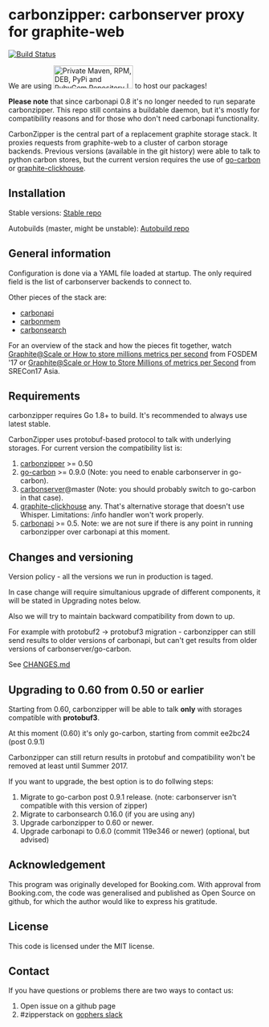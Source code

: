 carbonzipper: carbonserver proxy for graphite-web
=================================================

[![Build Status](https://travis-ci.org/go-graphite/carbonzipper.svg?branch=master)](https://travis-ci.org/go-graphite/carbonzipper)

We are using <a href="https://packagecloud.io/"><img alt="Private Maven, RPM, DEB, PyPi and RubyGem Repository | packagecloud" height="46" src="https://packagecloud.io/images/packagecloud-badge.png" width="158" /></a> to host our packages!

**Please note** that since carbonapi 0.8 it's no longer needed to run separate carbonzipper. This repo still contains a buildable daemon, but it's mostly for compatibility reasons and for those who don't need carbonapi functionality.

CarbonZipper is the central part of a replacement graphite storage stack.  It
proxies requests from graphite-web to a cluster of carbon storage backends.
Previous versions (available in the git history) were able to talk to python
carbon stores, but the current version requires the use of
[go-carbon](https://github.com/lomik/go-carbon) or [graphite-clickhouse](https://github.com/lomik/graphite-clickhouse).


Installation
------------

Stable versions: [Stable repo](https://packagecloud.io/go-graphite/stable/install)

Autobuilds (master, might be unstable): [Autobuild repo](https://packagecloud.io/go-graphite/autobuilds/install)

General information
-------------------
Configuration is done via a YAML file loaded at startup.  The only required
field is the list of carbonserver backends to connect to.

Other pieces of the stack are:
   - [carbonapi](https://github.com/go-graphite/carbonapi)
   - [carbonmem](https://github.com/go-graphite/carbonmem)
   - [carbonsearch](https://github.com/kanatohodets/carbonsearch)

For an overview of the stack and how the pieces fit together, watch
[Graphite@Scale or How to store millions metrics per second](https://fosdem.org/2017/schedule/event/graphite_at_scale/)
from FOSDEM '17 or [Graphite@Scale or How to Store Millions of metrics per Second](https://www.usenix.org/conference/srecon17asia/program/presentation/smirnov) from SRECon17 Asia.

Requirements
------------

carbonzipper requires Go 1.8+ to build. It's recommended to always use latest stable.

CarbonZipper uses protobuf-based protocol to talk with underlying storages. For current version the compatibility list is:

1. [carbonzipper](https://github.com/go-graphite/carbonzipper) >= 0.50
2. [go-carbon](https://github.com/lomik/go-carbon) >= 0.9.0 (Note: you need to enable carbonserver in go-carbon).
3. [carbonserver](https://github.com/grobian/carbonserver)@master (Note: you should probably switch to go-carbon in that case).
4. [graphite-clickhouse](https://github.com/lomik/graphite-clickhouse) any. That's alternative storage that doesn't use Whisper. Limitations: /info handler won't work properly.
5. [carbonapi](https://github.com/go-graphite/carbonapi) >= 0.5. Note: we are not sure if there is any point in running carbonzipper over carbonapi at this moment.

Changes and versioning
----------------------

Version policy - all the versions we run in production is taged.

In case change will require simultanious upgrade of different components, it will be stated in Upgrading notes below.

Also we will try to maintain backward compatibility from down to up.

For example with protobuf2 -> protobuf3 migration - carbonzipper can still send results to older versions of carbonapi, but can't get results from older versions of carbonserver/go-carbon.

See [CHANGES.md](https://github.com/go-graphite/carbonzipper/blob/master/CHANGES.md)

Upgrading to 0.60 from 0.50 or earlier
--------------------------------------

Starting from 0.60, carbonzipper will be able to talk **only** with storages compatible with **protobuf3**.

At this moment (0.60) it's only go-carbon, starting from commit ee2bc24 (post 0.9.1)

Carbonzipper can still return results in protobuf and compatibility won't be removed at least until Summer 2017.

If you want to upgrade, the best option is to do follwing steps:

1. Migrate to go-carbon post 0.9.1 release. (note: carbonserver isn't compatible with this version of zipper)
2. Migrate to carbonsearch 0.16.0 (if you are using any)
3. Upgrade carbonzipper to 0.60 or newer.
4. Upgrade carbonapi to 0.6.0 (commit 119e346 or newer) (optional, but advised)


Acknowledgement
---------------
This program was originally developed for Booking.com.  With approval
from Booking.com, the code was generalised and published as Open Source
on github, for which the author would like to express his gratitude.

License
-------

This code is licensed under the MIT license.


Contact
-------

If you have questions or problems there are two ways to contact us:

1. Open issue on a github page
2. #zipperstack on [gophers slack](https://invite.slack.golangbridge.org/)
